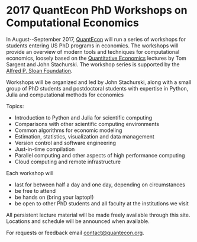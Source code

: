 
# 2017 QuantEcon PhD Workshops on Computational Economics

In August--September 2017, [QuantEcon](https://quantecon.org/) will
run a series of workshops for students entering US PhD programs in economics.
The workshops will provide an overview of modern tools and techniques for
computational economics, loosely based on the [Quantitative
Economics](https://lectures.quantecon.org/) lectures by Tom Sargent and John
Stachurski.  The workshop series is supported by the [Alfred P.
Sloan Foundation](https://sloan.org/).

Workshops will be organized and led by John Stachurski, along with a small
group of PhD students and postdoctoral students with expertise in 
Python, Julia and computational methods for economics 

Topics:

* Introduction to Python and Julia for scientific computing
* Comparisons with other scientific computing environments
* Common algorithms for economic modeling
* Estimation, statistics, visualization and data management
* Version control and software engineering
* Just-in-time compilation 
* Parallel computing and other aspects of high performance computing
* Cloud computing and remote infrastructure

Each workshop will 

* last for between half a day and one day, depending on circumstances
* be free to attend
* be hands on (bring your laptop!)
* be open to other PhD students and all faculty at the institutions we visit

All persistent lecture material will be made freely available through this
site.  Locations and schedule will be announced when available.

For requests or feedback email contact@quantecon.org.
